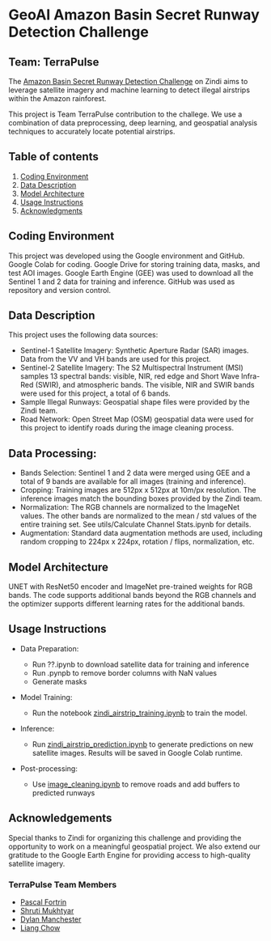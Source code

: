 # GeoAI Amazon Basin Secret Runway Detection Challenge
## Team: TerraPulse

The [Amazon Basin Secret Runway Detection Challenge](https://zindi.africa/competitions/geoai-amazon-basin-secret-runway-detection-challenge) on Zindi aims to leverage satellite imagery and machine learning to detect illegal airstrips within the Amazon rainforest.

This project is Team TerraPulse contribution to the challege. We use a combination of data preprocessing, deep learning, and geospatial analysis techniques to accurately locate potential airstrips.

## Table of contents
1. [Coding Environment](#CodingEnvironment)
2. [Data Description](#DataDescription)
3. [Model Architecture](#ModelArchitecture)
4. [Usage Instructions](#UsageInstructions)
5. [Acknowledgments](#Acknowledgments)

## Coding Environment
This project was developed using the Google environment and GitHub. Google Colab for coding. Google Drive for storing training data, masks, and test AOI images. Google Earth Engine (GEE) was used to download all the Sentinel 1 and 2 data for training and inference. GitHub was used as repository and version control.

## Data Description
This project uses the following data sources:
- Sentinel-1 Satellite Imagery: Synthetic Aperture Radar (SAR) images. Data from the VV and VH bands are used for this project.
- Sentinel-2 Satellite Imagery: The S2 Multispectral Instrument (MSI) samples 13 spectral bands: visible, NIR, red edge and Short Wave Infra-Red (SWIR), and atmospheric bands. The visible, NIR and SWIR bands were used for this project, a total of 6 bands.
- Sample Illegal Runways: Geospatial shape files were provided by the Zindi team.
- Road Network: Open Street Map (OSM) geospatial data were used for this project to identify roads during the image cleaning process.

## Data Processing:
- Bands Selection: Sentinel 1 and 2 data were merged using GEE and a total of 9 bands are available for all images (training and inference).
- Cropping: Training images are 512px x 512px at 10m/px resolution. The inference images match the bounding boxes provided by the Zindi team.
- Normalization: The RGB channels are normalized to the ImageNet values. The other bands are normalized to the mean / std values of the entire training set. See utils/Calculate Channel Stats.ipynb for details.
- Augmentation: Standard data augmentation methods are used, including random cropping to 224px x 224px, rotation / flips, normalization, etc.

## Model Architecture
UNET with ResNet50 encoder and ImageNet pre-trained weights for RGB bands. The code supports additional bands beyond the RGB channels and the optimizer supports different learning rates for the additional bands.

## Usage Instructions
- Data Preparation:
    - Run ??.ipynb to download satellite data for training and inference
    - Run .pynpb to remove border columns with NaN values
    - Generate masks

- Model Training:
    - Run the notebook [zindi_airstrip_training.ipynb](https://github.com/liangchow/zindi-amazon-secret-runway/blob/main/zindi_airstrip_training.ipynb) to train the model.

- Inference:
    - Run [zindi_airstrip_prediction.ipynb](https://github.com/liangchow/zindi-amazon-secret-runway/blob/main/zindi_airstrip_prediction.ipynb) to generate predictions on new satellite images. Results will be saved in Google Colab runtime.

- Post-processing:
    - Use [image_cleaning.ipynb](https://github.com/liangchow/zindi-amazon-secret-runway/blob/main/image_cleaning.ipynb) to remove roads and add buffers to predicted runways


## Acknowledgements
Special thanks to Zindi for organizing this challenge and providing the opportunity to work on a meaningful geospatial project. We also extend our gratitude to the Google Earth Engine for providing access to high-quality satellite imagery. 

### TerraPulse Team Members
- [Pascal Fortrin](https://github.com/Pascal-Fortin)
- [Shruti Mukhtyar](https://github.com/mukhtyar)
- [Dylan Manchester](https://github.com/dylan-manchester)
- [Liang Chow](https://github.com/liangchow)
